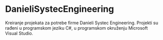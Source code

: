 # DanieliSystecEngineering
Kreiranje projekata za potrebe firme Danieli Systec Engineering.
Projekti su rađeni u programskom jeziku C#, u programskom okruženju Microsoft Visual Studio.
